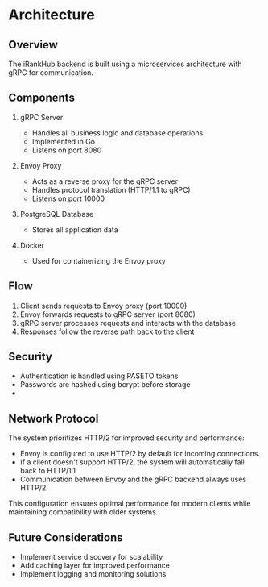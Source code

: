 # Architecture

## Overview

The iRankHub backend is built using a microservices architecture with gRPC for communication.

## Components

1. gRPC Server
   - Handles all business logic and database operations
   - Implemented in Go
   - Listens on port 8080

2. Envoy Proxy
   - Acts as a reverse proxy for the gRPC server
   - Handles protocol translation (HTTP/1.1 to gRPC)
   - Listens on port 10000

3. PostgreSQL Database
   - Stores all application data

4. Docker
   - Used for containerizing the Envoy proxy

## Flow

1. Client sends requests to Envoy proxy (port 10000)
2. Envoy forwards requests to gRPC server (port 8080)
3. gRPC server processes requests and interacts with the database
4. Responses follow the reverse path back to the client

## Security

- Authentication is handled using PASETO tokens
- Passwords are hashed using bcrypt before storage
-
## Network Protocol

The system prioritizes HTTP/2 for improved security and performance:

- Envoy is configured to use HTTP/2 by default for incoming connections.
- If a client doesn't support HTTP/2, the system will automatically fall back to HTTP/1.1.
- Communication between Envoy and the gRPC backend always uses HTTP/2.

This configuration ensures optimal performance for modern clients while maintaining compatibility with older systems.

## Future Considerations

- Implement service discovery for scalability
- Add caching layer for improved performance
- Implement logging and monitoring solutions